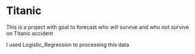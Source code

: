# Titanic
 This is a project with goal to forecast who will survive and who not survive on Titanic accident 
 
 I used Logistic_Regression to processing this data
